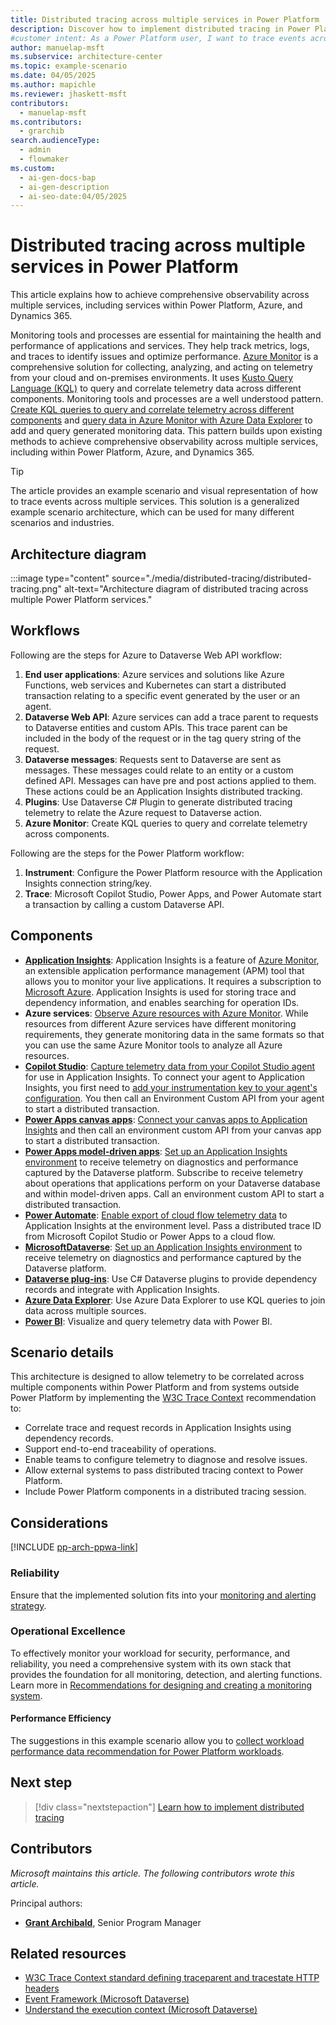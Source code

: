 ```yaml
---
title: Distributed tracing across multiple services​ in Power Platform
description: Discover how to implement distributed tracing in Power Platform to correlate telemetry across multiple services and ensure end-to-end traceability.
#customer intent: As a Power Platform user, I want to trace events across multiple services so that I can achieve end-to-end traceability in my solution.  
author: manuelap-msft
ms.subservice: architecture-center
ms.topic: example-scenario
ms.date: 04/05/2025
ms.author: mapichle
ms.reviewer: jhaskett-msft
contributors:
  - manuelap-msft
ms.contributors:
  - grarchib
search.audienceType:
  - admin
  - flowmaker
ms.custom:
  - ai-gen-docs-bap
  - ai-gen-description
  - ai-seo-date:04/05/2025
---
```


# ​​Distributed tracing across multiple services​ in Power Platform

This article explains how to achieve comprehensive observability across multiple services, including services within Power Platform, Azure, and Dynamics 365.

Monitoring tools and processes are essential for maintaining the health and performance of applications and services. They help track metrics, logs, and traces to identify issues and optimize performance. [Azure Monitor](/azure/azure-monitor/fundamentals/overview) is a comprehensive solution for collecting, analyzing, and acting on telemetry from your cloud and on-premises environments. It uses [Kusto Query Language (KQL)](/kusto/query/) to query and correlate telemetry data across different components. Monitoring tools and processes are a well understood pattern. [Create KQL queries to query and correlate telemetry across different components](/azure/aks/monitor-aks?tabs=cilium) and [query data in Azure Monitor with Azure Data Explorer](/azure/data-explorer/query-monitor-data) to add and query generated monitoring data. This pattern builds upon existing methods to achieve comprehensive observability across multiple services, including within Power Platform, Azure, and Dynamics 365.

> [!TIP]
> The article provides an example scenario and visual representation of how to trace events across multiple services. This solution is a generalized example scenario architecture, which can be used for many different scenarios and industries.

## Architecture diagram

:::image type="content" source="./media/distributed-tracing/distributed-tracing.png" alt-text="Architecture diagram of distributed tracing across multiple Power Platform services."

## Workflows

Following are the steps for Azure to Dataverse Web API workflow:

1. **​​End user applications**: Azure services and solutions like Azure Functions, web services and Kubernetes can start a distributed transaction relating to a specific event generated by the user or an agent.
1. **​Dataverse Web API**: Azure services can add a trace parent to requests to Dataverse entities and custom APIs. This trace parent can be included in the body of the request or in the tag query string of the request.
1. **​Dataverse messages**: Requests sent to Dataverse are sent as messages. These messages could relate to an entity or a custom defined API. Messages can have pre and post actions applied to them. These actions could be an Application Insights distributed tracking. 
1. **​Plugins**: Use Dataverse C# Plugin to generate distributed tracing telemetry to relate the Azure request to Dataverse action. 
1. **​Azure Monitor**: Create KQL queries to query and correlate telemetry across components.

Following are the steps for the ​Power Platform workflow: 

1. **​Instrument**: Configure the Power Platform resource with the Application Insights connection string/key.
1. **Trace**: Microsoft Copilot Studio, Power Apps, and Power Automate start a transaction by calling a custom Dataverse API.​ 

## Components

- **[​Application Insights](/azure/azure-monitor/app/app-insights-overview)**: Application Insights is a feature of [Azure Monitor](/azure/azure-monitor/overview), an extensible application performance management (APM) tool that allows you to monitor your live applications. It requires a subscription to [Microsoft Azure](https://azure.microsoft.com/). Application Insights is used for storing trace and dependency information, and enables searching for operation IDs.
- **​​Azure services**: [Observe Azure resources with Azure Monitor](/azure/azure-monitor/app/app-insights-overview). While resources from different Azure services have different monitoring requirements, they generate monitoring data in the same formats so that you can use the same Azure Monitor tools to analyze all Azure resources.
- **[​Copilot Studio](/microsoft-copilot-studio/fundamentals-what-is-copilot-studio)**: [Capture telemetry data from your Copilot Studio agent](/microsoft-copilot-studio/advanced-bot-framework-composer-capture-telemetry?tabs=webApp) for use in Application Insights. To connect your agent to Application Insights, you first need to [add your instrumentation key to your agent's configuration](/microsoft-copilot-studio/advanced-bot-framework-composer-capture-telemetry?tabs=webApp#connect-your-copilot-studio-agent-to-application-insights). You then call an Environment Custom API from your agent to start a distributed transaction.
- **[​Power Apps canvas apps](/power-apps/maker/canvas-apps/)**: [Connect your canvas apps to Application Insights](/power-apps/maker/canvas-apps/application-insights) and then call an environment custom API from your canvas app to start a distributed transaction.
- **[​Power Apps model-driven apps](/power-apps/maker/model-driven-apps/)**: [Set up an Application Insights environment](/power-platform/admin/analyze-telemetry) to receive telemetry on diagnostics and performance captured by the Dataverse platform. Subscribe to receive telemetry about operations that applications perform on your Dataverse database and within model-driven apps. Call an environment custom API to start a distributed transaction.
- **[​Power Automate](/power-automate/)**: [Enable export of cloud flow telemetry data](/power-platform/admin/app-insights-cloud-flow) to Application Insights at the environment level. Pass a distributed trace ID from Microsoft Copilot Studio or Power Apps to a cloud flow.
- **[Microsoft ​Dataverse](/power-apps/maker/data-platform/data-platform-intro)**: [Set up an Application Insights environment](/power-platform/admin/analyze-telemetry) to receive telemetry on diagnostics and performance captured by the Dataverse platform.
- **[​Dataverse plug-ins](/power-apps/developer/data-platform/plug-ins)**: Use C# Dataverse plugins to provide dependency records and integrate with Application Insights.
- **[​Azure Data Explorer](/azure/data-explorer/data-explorer-overview)**: Use Azure Data Explorer to use KQL queries to join data across multiple sources.
- **[Power BI](/power-bi/)**: Visualize and query telemetry data​ with Power BI.

## Scenario details

​​This architecture is designed to allow telemetry to be correlated across multiple components within Power Platform and from systems outside Power Platform by implementing the [W3C Trace Context](https://www.w3.org/TR/trace-context/) recommendation to:

- Correlate trace and request records in Application Insights using dependency records.
- Support end-to-end traceability of operations.
- Enable teams to configure telemetry to diagnose and resolve issues.
- Allow external systems to pass distributed tracing context to Power Platform.
- Include Power Platform components in a distributed tracing session.​

## Considerations

[!INCLUDE [pp-arch-ppwa-link](../../includes/pp-arch-ppwa-link.md)]

### Reliability

Ensure that the implemented solution fits into your [monitoring and alerting strategy](/power-platform/well-architected/performance-efficiency/collect-performance-data).

### Operational Excellence

To effectively monitor your workload for security, performance, and reliability, you need a comprehensive system with its own stack that provides the foundation for all monitoring, detection, and alerting functions. Learn more in [Recommendations for designing and creating a monitoring system](/power-platform/well-architected/operational-excellence/observability).

#### Performance Efficiency

The suggestions in this example scenario allow you to [collect workload performance data recommendation for Power Platform workloads](/power-platform/well-architected/performance-efficiency/collect-performance-data).

## Next step

> [!div class="nextstepaction"]
> [Learn how to implement distributed tracing](distributed-tracing-details.md)

## Contributors

_Microsoft maintains this article. The following contributors wrote this article._

Principal authors:

- **[Grant Archibald](https://www.linkedin.com/in/grantarchibald/)**, Senior Program Manager

## Related resources

- [W3C ​​Trace Context standard defining traceparent and tracestate HTTP headers](https://www.w3.org/TR/trace-context/)
- [​Event Framework (Microsoft Dataverse)](/power-apps/developer/data-platform/event-framework)
- [​Understand the execution context (Microsoft Dataverse)](/power-apps/developer/data-platform/understand-the-data-context)
